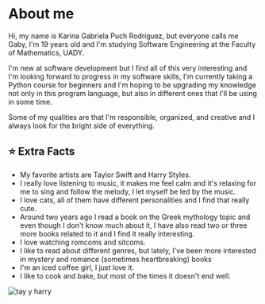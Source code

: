 # About me
Hi, my name is Karina Gabriela Puch Rodríguez, but everyone calls me Gaby, I'm 19 years old and I'm studying Software Engineering at the Faculty of Mathematics, UADY. 

I'm new at software development but I find all of this very interesting and I'm looking forward to progress in my software skills, I'm currently taking a Python course for beginners and I'm hoping to be upgrading my knowledge not only in this program language, but also in different ones that I'll be using in some time. 

Some of my qualities are that I'm responsible, organized, and creative and I always look for the bright side of everything. 

## :star: Extra Facts

- My favorite artists are Taylor Swift and Harry Styles. 
- I really love listening to music, it makes me feel calm and it's relaxing for me to sing and follow the melody, I let myself be led by the music. 
- I love cats, all of them have different personalities and I find that really cute. 
- Around two years ago I read a book on the Greek mythology topic and even though I don't know much about it, I have also read two or three more books related to it and I find it really interesting.
- I love watching romcoms and sitcoms.
- I like to read about different genres, but lately, I've been more interested in mystery and romance (sometimes heartbreaking) books
- I'm an iced coffee girl, I just love it.   
- I like to cook and bake, but most of the times it doesn't end well. 

![tay y harry](https://i.pinimg.com/564x/db/61/ad/db61ad6e8b85df756c7ec50960c54221.jpg)
